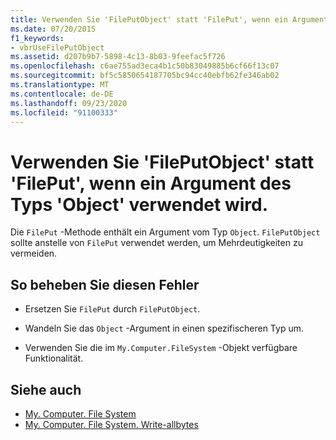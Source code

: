 ```yaml
---
title: Verwenden Sie 'FilePutObject' statt 'FilePut', wenn ein Argument des Typs 'Object' verwendet wird.
ms.date: 07/20/2015
f1_keywords:
- vbrUseFilePutObject
ms.assetid: d207b9b7-5898-4c13-8b03-9feefac5f726
ms.openlocfilehash: c6ae755ad3eca4b1c50b83049885b6cf66f13c07
ms.sourcegitcommit: bf5c5850654187705bc94cc40ebfb62fe346ab02
ms.translationtype: MT
ms.contentlocale: de-DE
ms.lasthandoff: 09/23/2020
ms.locfileid: "91100333"
---
```

# <a name="use-fileputobject-instead-of-fileput-when-using-argument-of-type-object"></a>Verwenden Sie 'FilePutObject' statt 'FilePut', wenn ein Argument des Typs 'Object' verwendet wird.

Die `FilePut` -Methode enthält ein Argument vom Typ `Object`. `FilePutObject` sollte anstelle von `FilePut` verwendet werden, um Mehrdeutigkeiten zu vermeiden.  
  
## <a name="to-correct-this-error"></a>So beheben Sie diesen Fehler  
  
- Ersetzen Sie `FilePut` durch `FilePutObject`.  
  
- Wandeln Sie das `Object` -Argument in einen spezifischeren Typ um.  
  
- Verwenden Sie die im `My.Computer.FileSystem` -Objekt verfügbare Funktionalität.  
  
## <a name="see-also"></a>Siehe auch

- [My. Computer. File System](xref:Microsoft.VisualBasic.FileIO.FileSystem)
- [My. Computer. File System. Write-allbytes](xref:Microsoft.VisualBasic.MyServices.FileSystemProxy.WriteAllBytes%2A)
